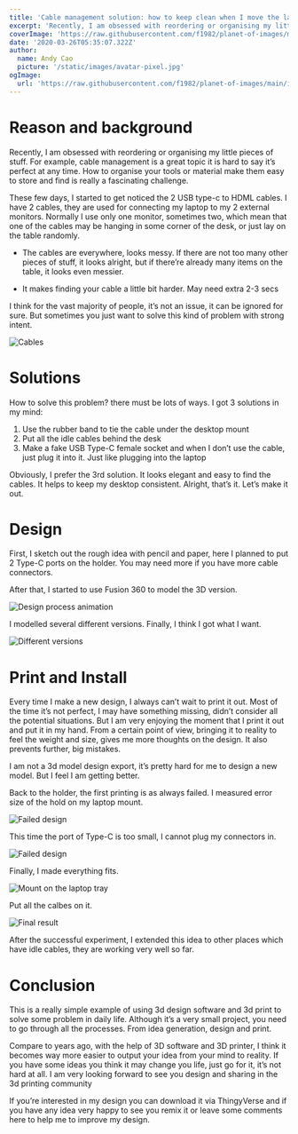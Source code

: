 ```yaml
---
title: 'Cable management solution: how to keep clean when I move the laptop outside the desk'
excerpt: 'Recently, I am obsessed with reordering or organising my little pieces of stuff. For example, cable management is a great topic it is hard to say it’s perfect at any time. How to organise your tools or material make them easy to store and find is really a fascinating challenge.'
coverImage: 'https://raw.githubusercontent.com/f1982/planet-of-images/main/img/usbc-holder-cover-image.jpg'
date: '2020-03-26T05:35:07.322Z'
author:
  name: Andy Cao
  picture: '/static/images/avatar-pixel.jpg'
ogImage:
  url: 'https://raw.githubusercontent.com/f1982/planet-of-images/main/img/usbc-holder-cover-image.jpg'
---
```

# Reason and background

Recently, I am obsessed with reordering or organising my little pieces of stuff. For example, cable management is a great topic it is hard to say it’s perfect at any time. How to organise your tools or material make them easy to store and find is really a fascinating challenge.

These few days, I started to get noticed the 2 USB type-c to HDML cables. I have 2 cables, they are used for connecting my laptop to my 2 external monitors. Normally I use only one monitor, sometimes two, which mean that one of the cables may be hanging in some corner of the desk, or just lay on the table randomly.

* The cables are everywhere, looks messy. If there are not too many other pieces of stuff, it looks alright, but if there’re already many items on the table, it looks even messier.

* It makes finding your cable a little bit harder. May need extra 2-3 secs

I think for the vast majority of people, it’s not an issue, it can be ignored for sure. But sometimes you just want to solve this kind of problem with strong intent.

![Cables](https://raw.githubusercontent.com/f1982/planet-of-images/main/img/usbc-holder-cables-on-the-table.jpeg)

# Solutions

How to solve this problem? there must be lots of ways. I got 3 solutions in my mind:

1. Use the rubber band to tie the cable under the desktop mount
2. Put all the idle cables behind the desk
3. Make a fake USB Type-C female socket and when I don’t use the cable, just plug it into it. Just like plugging into the laptop

Obviously, I prefer the 3rd solution. It looks elegant and easy to find the cables. It helps to keep my desktop consistent. Alright, that’s it. Let’s make it out.

# Design

First, I sketch out the rough idea with pencil and paper, here I planned to put 2 Type-C ports on the holder. You may need more if you have more cable connectors.

After that, I started to use Fusion 360 to model the 3D version. 

![Design process animation](https://raw.githubusercontent.com/f1982/planet-of-images/main/img/usbc-holder-design-process.mov.gif)

I modelled several different versions. Finally, I think I got what I want.

![Different versions](https://raw.githubusercontent.com/f1982/planet-of-images/main/img/usbc-holder-different-models.png)

# Print and Install

Every time I make a new design, I always can’t wait to print it out. Most of the time it’s not perfect, I may have something missing, didn’t consider all the potential situations. But I am very enjoying the moment that I print it out and put it in my hand. From a certain point of view, bringing it to reality to feel the weight and size, gives me more thoughts on the design. It also prevents further, big mistakes.

I am not a 3d model design export, it’s pretty hard for me to design a new model. But I feel I am getting better.

Back to the holder, the first printing is as always failed. I measured error size of the hold on my laptop mount.  

![Failed design](https://raw.githubusercontent.com/f1982/planet-of-images/main/img/usbc-holder-printed-failed.jpeg)

This time the port of Type-C is too small, I cannot plug my connectors in.

![Failed design](https://raw.githubusercontent.com/f1982/planet-of-images/main/img/usbc-holder-printed-failed-2.jpeg)

Finally, I made everything fits.

![Mount on the laptop tray](https://raw.githubusercontent.com/f1982/planet-of-images/main/img/usbc-holder-mount-on.jpeg)

Put all the calbes on it.

![Final result](https://raw.githubusercontent.com/f1982/planet-of-images/main/img/usbc-holder-final-one-with-cables.jpeg)

After the successful experiment, I extended this idea to other places which have idle cables, they are working very well so far.

# Conclusion

This is a really simple example of using 3d design software and 3d print to solve some problem in daily life. Although it’s a very small project, you need to go through all the processes. From idea generation, design and print.

Compare to years ago, with the help of 3D software and 3D printer, I think it becomes way more easier to output your idea from your mind to reality. If you have some ideas you think it may change you life, just go for it, it’s not hard at all. I am very looking forward to see you design and sharing in the 3d printing community

If you’re interested in my design you can download it via ThingyVerse and if you have any idea very happy to see you remix it or leave some comments here to help me to improve my design.